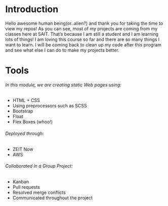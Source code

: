 # Introduction


Hello awesome human being(or..alien?) and thank you for taking the time to view my repos!
As you can see, most of my projects are coming from my classes here at SAIT.
That’s because I am still a student and I am learning lots of things! I am loving this course so far and there are so many things I want to learn. I will be coming back to clean up my code after this program and see what else I can do to make my projects better.



# Tools

###### In this module, we are creating static Web pages using:

* HTML + CSS 
* Using preprocessors such as SCSS
* Bootstrap
* Float
* Flex Boxes (whoo!)


###### Deployed through:
* ZEIT Now
* AWS

###### Collaborated in a Group Project:

* Kanban 
* Pull requests
* Resolved merge conflicts
* Communicated throughout the project


